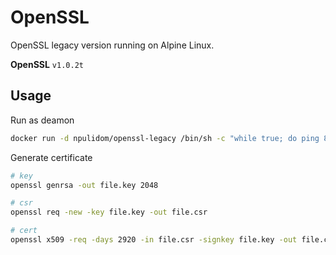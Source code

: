 OpenSSL
=======

OpenSSL legacy version running on Alpine Linux.

**OpenSSL** `v1.0.2t`


## Usage

Run as deamon
```bash
docker run -d npulidom/openssl-legacy /bin/sh -c "while true; do ping 8.8.8.8; done"
```

Generate certificate
```bash
# key
openssl genrsa -out file.key 2048

# csr
openssl req -new -key file.key -out file.csr

# cert
openssl x509 -req -days 2920 -in file.csr -signkey file.key -out file.crt
```
